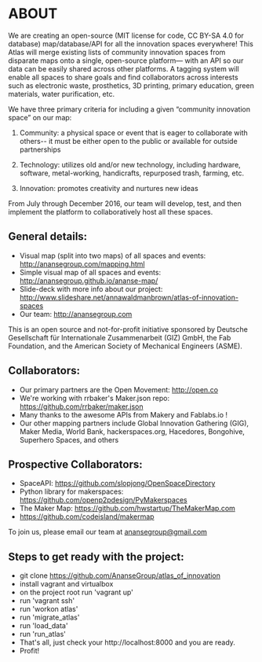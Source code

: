 # ABOUT

We are creating an open-source (MIT license for code, CC BY-SA 4.0 for database) map/database/API for all the innovation spaces everywhere! This Atlas will merge existing lists of community innovation spaces from disparate maps onto a single, open-source platform— with an API so our data can be easily shared across other platforms. A tagging system will enable all spaces to share goals and find collaborators across interests such as electronic waste, prosthetics, 3D printing, primary education, green materials, water purification, etc. 

We have three primary criteria for including a given “community innovation space” on our map:

1. Community: a physical space or event that is eager to collaborate with others-- it must be either open to the public or available for outside partnerships

2. Technology: utilizes old and/or new technology, including hardware, software, metal-working, handicrafts, repurposed trash, farming, etc.

3. Innovation: promotes creativity and nurtures new ideas

From July through December 2016, our team will develop, test, and then implement the platform to collaboratively host all these spaces.

## General details:
- Visual map (split into two maps) of all spaces and events: http://anansegroup.com/mapping.html 
- Simple visual map of all spaces and events: http://anansegroup.github.io/ananse-map/
- Slide-deck with more info about our project: http://www.slideshare.net/annawaldmanbrown/atlas-of-innovation-spaces 
- Our team: http://anansegroup.com

This is an open source and not-for-profit initiative sponsored by Deutsche Gesellschaft für Internationale Zusammenarbeit (GIZ) GmbH, the Fab Foundation, and the American Society of Mechanical Engineers (ASME).

## Collaborators:
- Our primary partners are the Open Movement: http://open.co
- We're working with rrbaker's Maker.json repo: https://github.com/rrbaker/maker.json
- Many thanks to the awesome APIs from Makery and Fablabs.io !
- Our other mapping partners include Global Innovation Gathering (GIG), Maker Media, World Bank, hackerspaces.org, Hacedores, Bongohive, Superhero Spaces, and others

## Prospective Collaborators:
- SpaceAPI: https://github.com/slopjong/OpenSpaceDirectory 
- Python library for makerspaces: https://github.com/openp2pdesign/PyMakerspaces
- The Maker Map: https://github.com/hwstartup/TheMakerMap.com
- https://github.com/codeisland/makermap

To join us, please email our team at anansegroup@gmail.com

## Steps to get ready with the project:
- git clone https://github.com/AnanseGroup/atlas_of_innovation
- install vagrant and virtualbox
- on the project root run 'vagrant up'
- run 'vagrant ssh'
- run 'workon atlas'
- run 'migrate_atlas'
- run 'load_data'
- run 'run_atlas'
- That's all, just check your http://localhost:8000 and you are ready.
- Profit!
